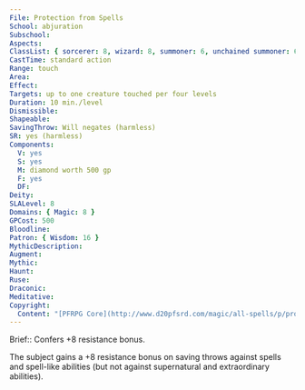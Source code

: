 ```yaml
---
File: Protection from Spells
School: abjuration
Subschool: 
Aspects: 
ClassList: { sorcerer: 8, wizard: 8, summoner: 6, unchained summoner: 6, psychic: 8 }
CastTime: standard action
Range: touch
Area: 
Effect: 
Targets: up to one creature touched per four levels
Duration: 10 min./level
Dismissible: 
Shapeable: 
SavingThrow: Will negates (harmless)
SR: yes (harmless)
Components:
  V: yes
  S: yes
  M: diamond worth 500 gp
  F: yes
  DF: 
Deity: 
SLALevel: 8
Domains: { Magic: 8 }
GPCost: 500
Bloodline: 
Patron: { Wisdom: 16 }
MythicDescription: 
Augment: 
Mythic: 
Haunt: 
Ruse: 
Draconic: 
Meditative: 
Copyright:
  Content: "[PFRPG Core](http://www.d20pfsrd.com/magic/all-spells/p/protection-from-spells)"
---
```

Brief:: Confers +8 resistance bonus.

The subject gains a +8 resistance bonus on saving throws against spells and spell-like abilities (but not against supernatural and extraordinary abilities).

